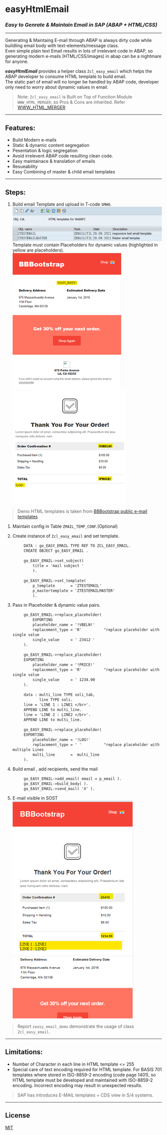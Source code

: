 # easyHtmlEmail
### *Easy to Genrate & Maintain Email in SAP (ABAP + HTML/CSS)*
---

Generating & Maintaing E-mail through ABAP is always dirty code while buildling email body with text-elements/message class.  
Even simple plain text Email results in lots of irrelevant code in ABAP, so generating modern e-mails (HTML/CSS/images) in abap can be a nightmare for anyone.

***easyHtmlEmail*** provides a helper class `Zcl_easy_email` which helps the ABAP developer to consume HTML template to build email.  
The static part of email will no longer be handled by ABAP code, developer only need to worry about dynamic values in email.  

> Note: `Zcl_easy_email` is Built on Top of Function Module `WWW_HTML_MERGER`, so Pros & Cons are inherited. Refer [WWW_HTML_MERGER](https://help.sap.com/saphelp_autoid2007/helpdata/en/2b/d921034b8a11d1894c0000e8323c4f/content.htm?no_cache=true)

---

## Features:

- Build Modern e-mails
- Static & dynamic content segregation
- Pesentation & logic segregation
- Avoid irrelevent ABAP code resulting clean code.
- Easy maintainace & translation of emails
- Resueability
- Easy Combining of master & child email templates

---

## Steps:
1. Build email Template and upload in T-code `SMW0`.  
    ![Templates in SMW0](assests/img/SMW0.jpg)  
    Template must contain Placeholders for dynamic values (highlighted in yellow are placeholders).  
    ![Master template](assests/img/Master_html.jpg)
    ![Child template](assests/img/Child_html.jpg)  
> Demo HTML templates is taken from [BBBootstrap public e-mail templates](https://bbbootstrap.com/snippets/order-confirmation-email-template-19073214)  


1. Maintain config in Table `ZMAIL_TEMP_CONF`.(Optional)
   
2. Create instance of `Zcl_easy_email` and set template.  
            
            DATA : go_EASY_EMAIL TYPE REF TO ZCL_EASY_EMAIL.
            CREATE OBJECT go_EASY_EMAIL .
            
            go_EASY_EMAIL->set_subject(
                title = 'mail subject '
                ).

            go_EASY_EMAIL->set_template(
                p_template       = 'ZTESTEMAIL' 
                p_mastertemplate = 'ZTESTEMAILMASTER'
                ).
            
3. Pass in Placeholder & dynamic value pairs.  

            go_EASY_EMAIL->replace_placeholder(
                EXPORTING
                placeholder_name = '!VBELN!'
                replacement_type = 'R'          "replace placeholder with single value
                single_value     = ' 23412 '
            ).

            go_EASY_EMAIL->replace_placeholder(
            EXPORTING
                placeholder_name = '!PRICE!'
                replacement_type = 'R'          "replace placeholder with single value
                single_value     = ' 1234.90
            ).

            data : multi_line TYPE soli_tab,
                   line TYPE soli.
            line = 'LINE 1 : LINE1 </br>'.
            APPEND LINE to multi_line.
            line = 'LINE 2 : LINE2 </br>'.
            APPEND LINE to multi_line.
            
            go_EASY_EMAIL->replace_placeholder(
            EXPORTING
                placeholder_name = '!LOG!'
                replacement_type = ' '          "replace placeholder with multiple Lines
                multi_line       =  multi_line
            ).

4. Build email , add recipients, send the mail

            go_EASY_EMAIL->add_email( email = p_email ).
            go_EASY_EMAIL->build_body( ).
            go_EASY_EMAIL->send_mail( 'X' ).

5. E-mail visible in SOST  
   ![Final Modern Email in SOST](assests/img/Final_Mail_in_SOST.jpg)



> Report `zeasy_email_demo` demonstrate the usage of class `Zcl_easy_email`.  

---

## Limitations:
- Number of Character in each line in HTML template <= 255  
- Special care of text encoding required for HTML template. For BASIS 701 templates where stored in ISO-8859-2 encoding (code page 1401), so HTML template must be developed and maintained with ISO-8859-2 encoding. Incorrect encoding may result in unexpected results.  

> SAP has introduces E-MAIL templates + CDS view in S/4 systems.

---

## License

[MIT](LICENSE)
